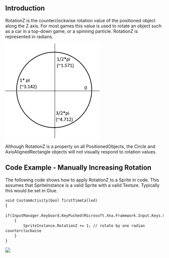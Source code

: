 ## Introduction

RotationZ is the counterclockwise rotation value of the positioned object along the Z axis. For most games this value is used to rotate an object such as a car in a top-down game, or a spinning particle. RotationZ is represented in radians.

![](/media/2023-07-img_64b6c4ad533da.png)

Although RotationZ is a property on all PositionedObjects, the Circle and AxisAlignedRectangle objects will not visually respond to rotation values.

## Code Example - Manually Increasing Rotation

The following code shows how to apply RotationZ to a Sprite in code. This assumes that SpriteInstance is a valid Sprite with a valid Texture. Typically this would be set in Glue.

    void CustomActivity(bool firstTimeCalled)
    {
        if(InputManager.Keyboard.KeyPushed(Microsoft.Xna.Framework.Input.Keys.Space))
        {
            SpriteInstance.RotationZ += 1; // rotate by one radian counterclockwise
        }
    }

[![](/wp-content/uploads/2019/07/2021_March_16_092026.gif)](/wp-content/uploads/2019/07/2021_March_16_092026.gif)  
